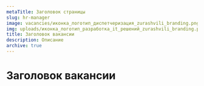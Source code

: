 ```yaml
---
metaTitle: Заголовок страницы
slug: hr-manager
image: vacancies/иконка_логотип_диспетчеризация_zurashvili_branding.png
img: uploads/иконка_логотип_разработка_it_решений_zurashvili_branding.png
title: Заголовок вакансии
description: Описание
archive: true
---
```

# Заголовок вакансии